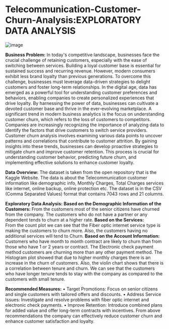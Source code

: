 # Telecommunication-Customer-Churn-Analysis:EXPLORATORY DATA ANALYSIS 
![image](https://github.com/user-attachments/assets/224dcaa3-9856-47e8-a409-081a2e38b69a)

**Business Problem:**
In today's competitive landscape, businesses face the crucial challenge of retaining customers, especially with the ease of switching between services. Building a loyal customer base is essential for sustained success and recurring revenue. However, modern consumers exhibit less brand loyalty than previous generations. To overcome this challenge, businesses must leverage data-driven strategies to delight customers and foster long-term relationships. In the digital age, data has emerged as a powerful tool for understanding customer preferences and behaviors, enabling companies to create personalized experiences that drive loyalty. By harnessing the power of data, businesses can cultivate a devoted customer base and thrive in the ever-evolving marketplace.
A significant trend in modern business analytics is the focus on understanding customer churn, which refers to the loss of customers to competitors. Companies are increasingly recognizing the importance of analyzing data to identify the factors that drive customers to switch service providers. Customer churn analysis involves examining various data points to uncover patterns and correlations that contribute to customer attrition. By gaining insights into these trends, businesses can develop proactive strategies to mitigate churn and improve customer retention. This process is crucial for understanding customer behavior, predicting future churn, and implementing effective solutions to enhance customer loyalty.

**Data Overview:**
The dataset is taken from the open repository that is the Kaggle Website. The data is about the Telecommunication customer information like demographic info, Monthly Charges, Total Charges services like internet, online backup, online protection etc. The dataset is in the CSV (Comma Separated Values) format that contains 7043 rows and 21 columns.

**Exploratory Data Analysis:**
**Based on the Demographic Information of the Customers:**
From the customers most of the senior citizens have churned from the company. The customers who do not have a partner or any dependent tends to churn at a higher rate.
**Based on the Services:**  
From the count plot we can see that the Fiber optic internet service type is making the customers to churn more. Also, the customers having no additional services will tend to Churn.
**Based on the Account Information:**
Customers who have month to month contract are likely to churn than from those who have 1 or 2 years or contract. The Electronic check payment method customers are churning more than any other payment method.
The Histogram plot showed that due to higher monthly charges there is an increase in the churn of customers.
Also, the violin chart shows that there is a correlation between tenure and churn. We can see that the customers who have longer tenure tends to stay with the company as compared to the customers with small tenure.

**Recommended Measures:**
•	Target Promotions: Focus on senior citizens and single customers with tailored offers and discounts.
•	Address Service Issues: Investigate and resolve problems with fiber optic internet and electronic check payments.
•	Improve Retention: Introduce combined plans for added value and offer long-term contracts with incentives.
From above recommendations the company can effectively reduce customer churn and enhance customer satisfaction and loyalty.
